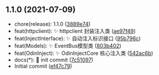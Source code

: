 ## 1.1.0 (2021-07-09)

* chore(release): 1.1.0 ([3889e74](https://github.com/odinsam/odinplugs.odinInject/commit/3889e74))
* feat(httpclient): ✨ httpclient 封装注入类 ([ae97f49](https://github.com/odinsam/odinplugs.odinInject/commit/ae97f49))
* feat(InjectInterface): ✨ 自动注入标识接口 ([95b796c](https://github.com/odinsam/odinplugs.odinInject/commit/95b796c))
* feat(Models): ✨ EventBus模型类 ([803b402](https://github.com/odinsam/odinplugs.odinInject/commit/803b402))
* feat(OdinInject): ✨ OdinInjectCore 核心注入类 ([542ac6b](https://github.com/odinsam/odinplugs.odinInject/commit/542ac6b))
* docs(*): 📃 init commit ([7c51097](https://github.com/odinsam/odinplugs.odinInject/commit/7c51097))
* Initial commit ([ef47c79](https://github.com/odinsam/odinplugs.odinInject/commit/ef47c79))



